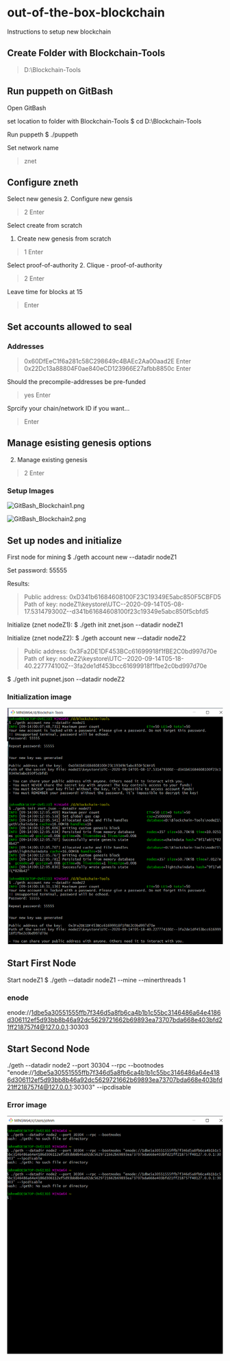# out-of-the-box-blockchain
Instructions to setup new blockchain

## Create Folder with Blockchain-Tools

> D:\Blockchain-Tools

## Run puppeth on GitBash

Open GitBash

set location to folder with Blockchain-Tools
$ cd D:\Blockchain-Tools

Run puppeth
$ ./puppeth

Set network name
> znet

## Configure zneth

Select new genesis
2. Configure new gensis
> 2
> Enter

Select create from scratch
1. Create new genesis from scratch
> 1
> Enter

Select proof-of-authority
2. Clique - proof-of-authority
> 2
> Enter

Leave time for blocks at 15
>
> Enter

## Set accounts allowed to seal

### Addresses
> 0x60DfEeC1f6a281c58C298649c4BAEc2Aa00aad2E
> Enter
> 0x22Dc13a88804F0ae840eCD123966E27afbb8850c
> Enter

Should the precompile-addresses be pre-funded
> yes
> Enter

Sprcify your chain/network ID if you want...
>
> Enter

## Manage esisting genesis options
2. Manage existing genesis
> 2
> Enter

### Setup Images

![GitBash_Blockchain1.png](images/GitBash_Blockchain1.png)

![GitBash_Blockchain2.png](images/GitBash_Blockchain2.png)

## Set up nodes and initialize

First node for mining
$ ./geth account new --datadir nodeZ1

Set password: 55555

Results:
> Public address: 0xD341b61684608100F23C19349E5abc850F5CBFD5
> Path of key: nodeZ1\keystore\UTC--2020-09-14T05-08-17.531479300Z--d341b61684608100f23c19349e5abc850f5cbfd5

Initialize (znet nodeZ1):
$ ./geth init znet.json --datadir nodeZ1

Initialize (znet nodeZ2):
$ ./geth account new --datadir nodeZ2
> Public address: 0x3Fa2DE1DF453BCc61699918f1fBE2C0bd997d70e
> Path of key: nodeZ2\keystore\UTC--2020-09-14T05-18-40.227774100Z--3fa2de1df453bcc61699918f1fbe2c0bd997d70e

$ ./geth init pupnet.json --datadir nodeZ2

### Initialization image

![Initialize.png](images/Initialize.png)

## Start First Node

Start nodeZ1
$ ./geth --datadir nodeZ1 --mine --minerthreads 1

### enode
enode://1dbe5a30551555ffb7f346d5a8fb6ca4b1b1c55bc3146486a64e4186d306112ef5d93bb8b46a92dc5629721662b69893ea73707bda668e403bfd21ff218757f4@127.0.0.1:30303

## Start Second Node
./geth --datadir node2 --port 30304 --rpc --bootnodes "enode://1dbe5a30551555ffb7f346d5a8fb6ca4b1b1c55bc3146486a64e4186d306112ef5d93bb8b46a92dc5629721662b69893ea73707bda668e403bfd21ff218757f4@127.0.0.1:30303" --ipcdisable

### Error image
![Error_image.png](images/Error_image.png)

